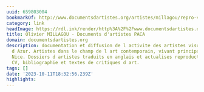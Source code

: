 ```yaml
---
uuid: 659803004
bookmarkOf: http://www.documentsdartistes.org/artistes/millagou/repro-video.html
category: link
headImage: https://rdl.ink/render/http%3A%2F%2Fwww.documentsdartistes.org%2Fartistes%2Fmillagou%2Frepro-video.html
title: Olivier MILLAGOU - Documents d'artistes PACA
domain: documentsdartistes.org
description: documentation et diffusion de l activite des artistes visuels de Provence-Alpes-Cotes
  d Azur. Artistes dans le champ de l art contemporain, vivant principalement a Marseille
  Nice. Dossiers d artistes traduits en anglais et actualises reproductions d'oeuvres,
  CV, bibliographie et textes de critiques d art.
tags: []
date: '2023-10-11T18:32:56.239Z'
highlights: 
---
```




